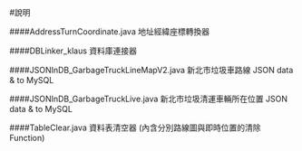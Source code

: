 #說明

####AddressTurnCoordinate.java
地址經緯座標轉換器
<p></p>
####DBLinker_klaus
資料庫連接器
<p></p>
####JSONInDB_GarbageTruckLineMapV2.java
新北市垃圾車路線 JSON data & to MySQL
<p></p>
####JSONInDB_GarbageTruckLive.java
新北市垃圾清運車輛所在位置 JSON data & to MySQL
<p></p>
####TableClear.java
資料表清空器
(內含分別路線圖與即時位置的清除Function)